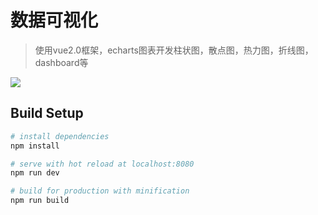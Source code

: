 # 数据可视化

> 使用vue2.0框架，echarts图表开发柱状图，散点图，热力图，折线图，dashboard等

![](https://static.oschina.net/uploads/space/2017/0113/153450_GtuL_2493500.png)

## Build Setup

``` bash
# install dependencies
npm install

# serve with hot reload at localhost:8080
npm run dev

# build for production with minification
npm run build
```
